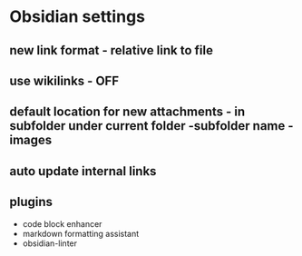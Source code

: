 
# Obsidian settings


## new link format - relative link to file

## use wikilinks - OFF

## default location for new attachments - in subfolder under current folder -subfolder name -images

## auto update internal links


## plugins
- code block enhancer
- markdown formatting assistant
- obsidian-linter 
